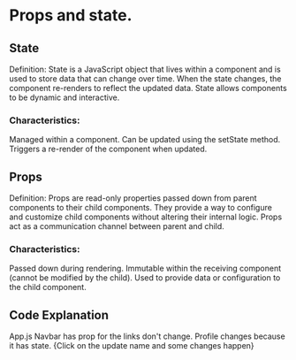 # Props and state.
## State
Definition: State is a JavaScript object that lives within a component and is used to store data that can change over time. When the state changes, the component re-renders to reflect the updated data. State allows components to be dynamic and interactive.
### Characteristics:
Managed within a component.
Can be updated using the setState method.
Triggers a re-render of the component when updated.
## Props
Definition: Props are read-only properties passed down from parent components to their child components. They provide a way to configure and customize child components without altering their internal logic. Props act as a communication channel between parent and child.
### Characteristics:
Passed down during rendering.
Immutable within the receiving component (cannot be modified by the child).
Used to provide data or configuration to the child component.

## Code Explanation
App.js
Navbar has prop for the links don't change.
Profile changes because it has state. {Click on the update name and some changes happen}
